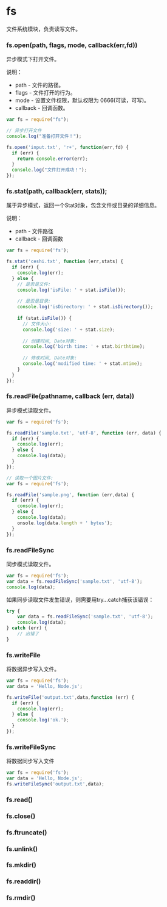 # fs
文件系统模块，负责读写文件。

### fs.open(path, flags, mode, callback(err,fd))
异步模式下打开文件。

说明：

* path - 文件的路径。
* flags - 文件打开的行为。
* mode - 设置文件权限，默认权限为 0666(可读，可写)。
* callback - 回调函数。

``` js
var fs = require("fs");

// 异步打开文件
console.log("准备打开文件！");

fs.open('input.txt', 'r+', function(err,fd) {
  if (err) {
    return console.error(err);
  }
  console.log("文件打开成功！");     
});
```

### fs.stat(path, callback(err, stats));
属于异步模式，返回一个Stat对象，包含文件或目录的详细信息。

说明：

* path - 文件路径
* callback - 回调函数

``` js
var fs = require('fs');

fs.stat('ceshi.txt', function (err,stats) {
  if (err) {
    console.log(err);
  } else {
    // 是否是文件:
    console.log('isFile: ' + stat.isFile());
    
    // 是否是目录:
    console.log('isDirectory: ' + stat.isDirectory());
        
    if (stat.isFile()) {
      // 文件大小:
      console.log('size: ' + stat.size);
      
      // 创建时间, Date对象:
      console.log('birth time: ' + stat.birthtime);
      
      // 修改时间, Date对象:
      console.log('modified time: ' + stat.mtime);
    }
  } 
});
```

### fs.readFile(pathname, callback (err, data))
异步模式读取文件。

``` js
var fs = require('fs');

fs.readFile('sample.txt', 'utf-8', function (err, data) {
  if (err) {
    console.log(err);
  } else {
    console.log(data);
  }
});
```

``` js
// 读取一个图片文件:
var fs = require('fs');

fs.readFile('sample.png', function (err,data) {
  if (err) {
    console.log(err);
  } else {
    console.log(data);
    onsole.log(data.length + ' bytes');
  }
});
```

### fs.readFileSync
同步模式读取文件。

``` js
var fs = require('fs');
var data = fs.readFileSync('sample.txt', 'utf-8');
console.log(data);
```

如果同步读取文件发生错误，则需要用try...catch捕获该错误：

``` js
try {
    var data = fs.readFileSync('sample.txt', 'utf-8');
    console.log(data);
} catch (err) {
    // 出错了
}
```

### fs.writeFile
将数据异步写入文件。

``` js
var fs = require('fs');
var data = 'Hello, Node.js';

fs.writeFile('output.txt',data,function (err) {
  if (err) {
    console.log(err);
  } else {
    console.log('ok.');
  }
});
```

### fs.writeFileSync
将数据同步写入文件

``` js
var fs = require('fs');
var data = 'Hello, Node.js';
fs.writeFileSync('output.txt',data);
```

### fs.read()

### fs.close()

### fs.ftruncate()

### fs.unlink()

### fs.mkdir()

### fs.readdir()

### fs.rmdir()
